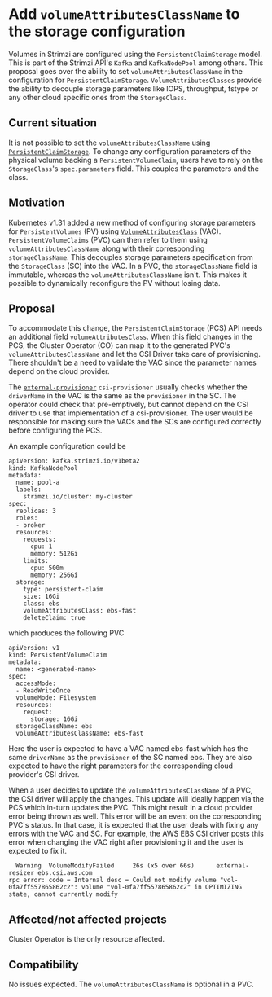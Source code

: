 # Add `volumeAttributesClassName` to the storage configuration

Volumes in Strimzi are configured using the `PersistentClaimStorage` model. This is part
of the Strimzi API's `Kafka` and `KafkaNodePool` among others. This proposal goes over the
ability to set `volumeAttributesClassName` in the configuration for `PersistentClaimStorage`.
`VolumeAttributesClasses` provide the ability to decouple storage parameters like
IOPS, throughput, fstype or any other cloud specific ones from the `StorageClass`.

## Current situation

It is  not possible to set the `volumeAttributesClassName` using [`PersistentClaimStorage`](https://github.com/strimzi/strimzi-kafka-operator/blob/c1b20f726dddbcd2a070c2eeb14fd30902027aec/api/src/main/java/io/strimzi/api/kafka/model/kafka/PersistentClaimStorage.java).
To change any configuration parameters of the physical volume backing a `PersistentVolumeClaim`,
users have to rely on the `StorageClass`'s `spec.parameters` field. This couples the parameters
and the class.

## Motivation

Kubernetes v1.31 added a new method of configuring storage parameters for `PersistentVolumes` (PV)
using [`VolumeAttributesClass`](https://kubernetes.io/docs/concepts/storage/volume-attributes-classes/) (VAC).
`PersistentVolumeClaims` (PVC) can then refer to them using `volumeAttributesClassName` along with their
corresponding `storageClassName`. This decouples storage parameters specification from the `StorageClass`
(SC) into the VAC. In a PVC, the `storageClassName` field is immutable, whereas the
`volumeAttributesClassName` isn't. This makes it possible to dynamically reconfigure the PV without
losing data.

## Proposal

To accommodate this change, the `PersistentClaimStorage` (PCS) API needs an additional field `volumeAttributesClass`.
When this field changes in the PCS, the Cluster Operator (CO) can map it to the generated PVC's
`volumeAttributesClassName` and let the CSI Driver take care of provisioning. There shouldn't be
a need to validate the VAC since the parameter names depend on the cloud provider.

The [`external-provisioner`](https://github.com/kubernetes-csi/external-provisioner) `csi-provisioner`
usually checks whether the `driverName` in the VAC is the same as the `provisioner` in the SC.
The operator could check that pre-emptively, but cannot depend on the CSI driver to use that implementation
of a csi-provisioner. The user would be responsible for making sure the VACs and the SCs are configured
correctly before configuring the PCS.

An example configuration could be

```
apiVersion: kafka.strimzi.io/v1beta2
kind: KafkaNodePool
metadata:
  name: pool-a
  labels:
    strimzi.io/cluster: my-cluster
spec:
  replicas: 3
  roles:
  - broker
  resources:
    requests:
      cpu: 1
      memory: 512Gi
    limits:
      cpu: 500m
      memory: 256Gi
  storage:
    type: persistent-claim
    size: 16Gi
    class: ebs
    volumeAttributesClass: ebs-fast
    deleteClaim: true
```

which produces the following PVC

```
apiVersion: v1
kind: PersistentVolumeClaim
metadata:
  name: <generated-name>
spec:
  accessMode:
  - ReadWriteOnce
  volumeMode: Filesystem
  resources:
    request:
      storage: 16Gi
  storageClassName: ebs
  volumeAttributesClassName: ebs-fast
```

Here the user is expected to have a VAC named ebs-fast which has the same `driverName` as the
`provisioner` of the SC named ebs. They are also expected to have the right parameters for
the corresponding cloud provider's CSI driver.

When a user decides to update the `volumeAttributesClassName` of a PVC, the CSI driver will
apply the changes. This update will ideally happen via the PCS which in-turn updates the PVC.
This might result in a cloud provider error being thrown as well. This error will be an
event on the corresponding PVC's status. In that case, it is expected that the user deals
with fixing any errors with the VAC and SC. For example, the AWS EBS CSI driver posts this
error when changing the VAC right after provisioning it and the user is expected to fix it.

```
  Warning  VolumeModifyFailed     26s (x5 over 66s)      external-resizer ebs.csi.aws.com                                                          rpc error: code = Internal desc = Could not modify volume "vol-0fa7ff557865862c2": volume "vol-0fa7ff557865862c2" in OPTIMIZING state, cannot currently modify
```

## Affected/not affected projects

Cluster Operator is the only resource affected.

## Compatibility

No issues expected. The `volumeAttributesClassName` is optional in a PVC.

